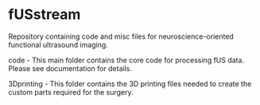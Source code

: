 # fUSstream
Repository containing code and misc files for neuroscience-oriented functional ultrasound imaging.

code - This main folder contains the core code for processing fUS data. Please see documentation for details.

3Dprinting - This folder contains the 3D printing files needed to create the custom parts required for the surgery. 

